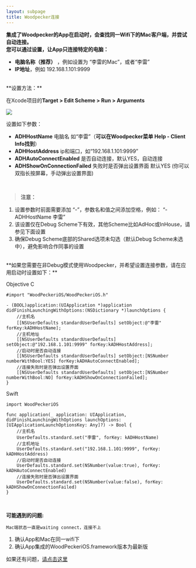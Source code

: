 ```yaml
---
layout: subpage
title: Woodpecker连接
---
```



**集成了Woodpecker的App在启动时，会查找同一Wifi下的Mac客户端，并尝试自动连接。**<br/>
**您可以通过设置，让App只连接特定的电脑：**

 -  **电脑名称（推荐）** ，例如设置为 “李雷的Mac”，或者“李雷”
 -  **IP地址**，例如 192.168.1.101:9999
<br/>
**设置方法：**

在Xcode项目的**Target > Edit Scheme > Run > Arguments**

![][1]

设置如下参数：

 -  **ADHHostName**  电脑名 如“李雷”（**可以在Woodpecker菜单 Help - Client Info找到**）
 -  **ADHHostAddress**  ip和端口，如“192.168.1.101:9999”    
 -  **ADHAutoConnectEnabled**  是否自动连接，默认YES，自动连接
 -  **ADHShowOnConnectionFailed**  失败时是否弹出设置界面  默认YES (你可以双指长按屏幕，手动弹出设置界面)
<br/>

> **注意：**<br/>
1. 设置参数时前面需要添加 “-”，参数名和值之间添加空格，例如： “-ADHHostName 李雷”<br/>
2. 该设置仅在Debug Scheme下有效，其他Scheme比如AdHoc或InHouse，请参见下面设置<br/>
3. 确保Debug Scheme底部的Shared选项未勾选（默认Debug Scheme未选中），避免影响合作同事的设置

<br/>
**如果您需要在非Debug模式使用Woodpecker，并希望设置连接参数，请在应用启动时设置如下：**


Objective C
```
#import "WoodPeckeriOS/WoodPeckeriOS.h"

- (BOOL)application:(UIApplication *)application didFinishLaunchingWithOptions:(NSDictionary *)launchOptions {
    //主机名
    [[NSUserDefaults standardUserDefaults] setObject:@"李雷" forKey:kADHHostName];
    //主机地址
    [[NSUserDefaults standardUserDefaults] setObject:@"192.168.1.101:9999" forKey:kADHHostAddress];
    //启动时是否自动连接
    [[NSUserDefaults standardUserDefaults] setObject:[NSNumber numberWithBool:YES] forKey:kADHAutoConnectEnabled];
    //连接失败时是否弹出设置界面
    [[NSUserDefaults standardUserDefaults] setObject:[NSNumber numberWithBool:NO] forKey:kADHShowOnConnectionFailed];
}
```
Swift


```
import WoodPeckeriOS

func application(_ application: UIApplication, didFinishLaunchingWithOptions launchOptions: [UIApplicationLaunchOptionsKey: Any]?) -> Bool {
    //主机名
    UserDefaults.standard.set("李雷", forKey: kADHHostName)
    //主机地址
    UserDefaults.standard.set("192.168.1.101:9999", forKey: kADHHostAddress)
    //启动时是否自动连接
    UserDefaults.standard.set(NSNumber(value:true), forKey: kADHAutoConnectEnabled)
    //连接失败时是否弹出设置界面
    UserDefaults.standard.set(NSNumber(value:false), forKey: kADHShowOnConnectionFailed)
}   
```
<br/>

**可能遇到的问题:**
```
Mac端状态一直是waiting connect，连接不上
```
1. 确认App和Mac在同一wifi下
2. 确认App集成的WoodPeckeriOS.framework版本为最新版

如果还有问题，<a href="/cncontact.html">请点击这里</a>

<br/>
<br/>


  [1]: /assets/img/schemecn.png


